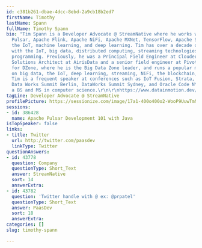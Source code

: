 ```yaml
---
id: c381b261-dbae-4dcc-8ebd-2a9cb18b2ed7
firstName: Timothy
lastName: Spann
fullName: Timothy Spann
bio: "Tim Spann is a Developer Advocate @ StreamNative where he works with Apache
  Pulsar, Apache Flink, Apache NiFi, Apache MXNet, TensorFlow, Apache Spark, big data,
  the IoT, machine learning, and deep learning. Tim has over a decade of experience
  with the IoT, big data, distributed computing, streaming technologies, and Java
  programming. Previously, he was a Principal Field Engineer at Cloudera, a Senior
  Solutions Architect at AirisData and a senior field engineer at Pivotal. He blogs
  for DZone, where he is the Big Data Zone leader, and runs a popular meetup in Princeton
  on big data, the IoT, deep learning, streaming, NiFi, the blockchain, and Spark.
  Tim is a frequent speaker at conferences such as IoT Fusion, Strata, ApacheCon,
  Data Works Summit Berlin, DataWorks Summit Sydney, and Oracle Code NYC. He holds
  a BS and MS in computer science.\r\n\r\nhttps://www.datainmotion.dev/p/about-me.html\r\nhttps://dzone.com/users/297029/bunkertor.html\r\nhttps://conferences.oreilly.com/strata/strata-ny-2018/public/schedule/speaker/185963\r\n"
tagLine: Developer Advocate @ StreamNative
profilePicture: https://sessionize.com/image/17a1-400o400o2-WooP9UuwTmN98DQfD4HHYZ.png
sessions:
- id: 386428
  name: Apache Pulsar Development 101 with Java
isTopSpeaker: false
links:
- title: Twitter
  url: http://twitter.com/paasdev
  linkType: Twitter
questionAnswers:
- id: 43778
  question: Company
  questionType: Short_Text
  answer: StreamNative
  sort: 14
  answerExtra: 
- id: 43782
  question: 'Twitter handle with @ ex: @prpatel'
  questionType: Short_Text
  answer: PaasDev
  sort: 18
  answerExtra: 
categories: []
slug: timothy-spann

---
```

